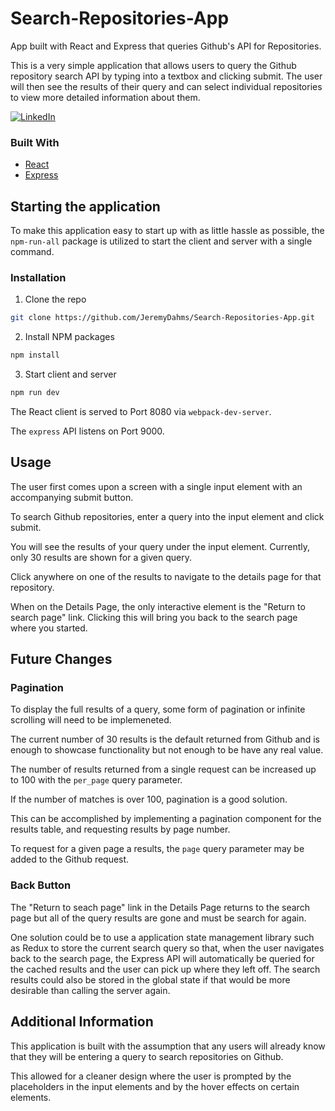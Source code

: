 # Search-Repositories-App
App built with React and Express that queries Github's API for Repositories.

This is a very simple application that allows users to query the Github repository search API by typing into a textbox and clicking submit. 
The user will then see the results of their query and can select individual repositories to view more detailed information about them.

[![LinkedIn][linkedin-shield]][linkedin-url]

### Built With
* [React](https://reactjs.org/)
* [Express](https://expressjs.com/)

## Starting the application

To make this application easy to start up with as little hassle as possible, the `npm-run-all` package is utilized to start the client and server with a single command.

### Installation

1. Clone the repo
```sh
git clone https://github.com/JeremyDahms/Search-Repositories-App.git
```
2. Install NPM packages
```sh
npm install
```
3. Start client and server
```sh
npm run dev
```
The React client is served to Port 8080 via `webpack-dev-server`.

The `express` API listens on Port 9000.

## Usage
The user first comes upon a screen with a single input element with an accompanying submit button.

To search Github repositories, enter a query into the input element and click submit.

You will see the results of your query under the input element.  Currently, only 30 results are shown for a given query.

Click anywhere on one of the results to navigate to the details page for that repository.

When on the Details Page, the only interactive element is the "Return to search page" link.  Clicking this will bring you back to the search page where you started. 

## Future Changes
### Pagination
To display the full results of a query, some form of pagination or infinite scrolling will need to be implemeneted.  

The current number of 30 results is the default returned from Github and is enough to showcase functionality but not enough to be have any real value.

The number of results returned from a single request can be increased up to 100 with the `per_page` query parameter.

If the number of matches is over 100, pagination is a good solution.

This can be accomplished by implementing a pagination component for the results table, and requesting results by page number.

To request for a given page a results, the `page` query parameter may be added to the Github request.

### Back Button
The "Return to seach page" link in the Details Page returns to the search page but all of the query results are gone and must be search for again.

One solution could be to use a application state management library such as Redux to store the current search query so that, when the user navigates back to the search page, 
the Express API will automatically be queried for the cached results and the user can pick up where they left off.  The search results could also be stored in the global state 
if that would be more desirable than calling the server again.

## Additional Information

This application is built with the assumption that any users will already know that they will be entering a query to search repositories on Github. 

This allowed for a cleaner design where the user is prompted by the placeholders in the input elements and by the hover effects on certain elements.

[linkedin-shield]: https://img.shields.io/badge/-LinkedIn-black.svg?style=flat-square&logo=linkedin&colorB=555
[linkedin-url]: https://linkedin.com/in/jeremydahms
